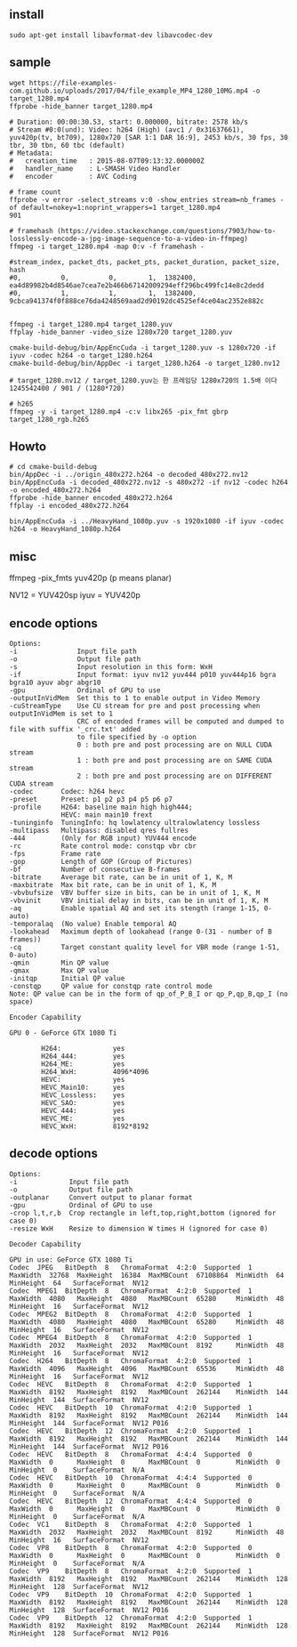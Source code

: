 ## install

    sudo apt-get install libavformat-dev libavcodec-dev 

## sample

    wget https://file-examples-com.github.io/uploads/2017/04/file_example_MP4_1280_10MG.mp4 -o target_1280.mp4
    ffprobe -hide_banner target_1280.mp4
    
    # Duration: 00:00:30.53, start: 0.000000, bitrate: 2578 kb/s
    # Stream #0:0(und): Video: h264 (High) (avc1 / 0x31637661), yuv420p(tv, bt709), 1280x720 [SAR 1:1 DAR 16:9], 2453 kb/s, 30 fps, 30 tbr, 30 tbn, 60 tbc (default)
    # Metadata:
    #   creation_time   : 2015-08-07T09:13:32.000000Z
    #   handler_name    : L-SMASH Video Handler
    #   encoder         : AVC Coding

    # frame count    
    ffprobe -v error -select_streams v:0 -show_entries stream=nb_frames -of default=nokey=1:noprint_wrappers=1 target_1280.mp4
    901

    # framehash (https://video.stackexchange.com/questions/7903/how-to-losslessly-encode-a-jpg-image-sequence-to-a-video-in-ffmpeg)
    ffmpeg -i target_1280.mp4 -map 0:v -f framehash -

    #stream_index, packet_dts, packet_pts, packet_duration, packet_size, hash    
    #0,          0,          0,        1,  1382400, ea4d89982b4d8546ae7cea7e2b466b67142009294eff296bc499fc14e8c2dedd
    #0,          1,          1,        1,  1382400, 9cbca941374f0f888ce76da4248569aad2d90192dc4525ef4ce04ac2352e882c


    ffmpeg -i target_1280.mp4 target_1280.yuv
    ffplay -hide_banner -video_size 1280x720 target_1280.yuv

    cmake-build-debug/bin/AppEncCuda -i target_1280.yuv -s 1280x720 -if iyuv -codec h264 -o target_1280.h264
    cmake-build-debug/bin/AppDec -i target_1280.h264 -o target_1280.nv12

    # target_1280.nv12 / target_1280.yuv는 한 프레임당 1280x720의 1.5배 이다
    1245542400 / 901 / (1280*720)

    # h265
    ffmpeg -y -i target_1280.mp4 -c:v libx265 -pix_fmt gbrp target_1280_rgb.h265


## Howto

    # cd cmake-build-debug
    bin/AppDec -i ../origin_480x272.h264 -o decoded_480x272.nv12
    bin/AppEncCuda -i decoded_480x272.nv12 -s 480x272 -if nv12 -codec h264 -o encoded_480x272.h264
    ffprobe -hide_banner encoded_480x272.h264
    ffplay -i encoded_480x272.h264

    bin/AppEncCuda -i ../HeavyHand_1080p.yuv -s 1920x1080 -if iyuv -codec h264 -o HeavyHand_1080p.h264

## misc
ffmpeg -pix_fmts 
yuv420p (p means planar)

NV12 = YUV420sp
iyuv = YUV420p


## encode options

    Options:
    -i               Input file path
    -o               Output file path
    -s               Input resolution in this form: WxH
    -if              Input format: iyuv nv12 yuv444 p010 yuv444p16 bgra bgra10 ayuv abgr abgr10
    -gpu             Ordinal of GPU to use
    -outputInVidMem  Set this to 1 to enable output in Video Memory
    -cuStreamType    Use CU stream for pre and post processing when outputInVidMem is set to 1
                     CRC of encoded frames will be computed and dumped to file with suffix '_crc.txt' added
                     to file specified by -o option 
                     0 : both pre and post processing are on NULL CUDA stream
                     1 : both pre and post processing are on SAME CUDA stream
                     2 : both pre and post processing are on DIFFERENT CUDA stream
    -codec       Codec: h264 hevc
    -preset      Preset: p1 p2 p3 p4 p5 p6 p7
    -profile     H264: baseline main high high444; 
                 HEVC: main main10 frext
    -tuninginfo  TuningInfo: hq lowlatency ultralowlatency lossless
    -multipass   Multipass: disabled qres fullres
    -444         (Only for RGB input) YUV444 encode
    -rc          Rate control mode: constqp vbr cbr
    -fps         Frame rate
    -gop         Length of GOP (Group of Pictures)
    -bf          Number of consecutive B-frames
    -bitrate     Average bit rate, can be in unit of 1, K, M
    -maxbitrate  Max bit rate, can be in unit of 1, K, M
    -vbvbufsize  VBV buffer size in bits, can be in unit of 1, K, M
    -vbvinit     VBV initial delay in bits, can be in unit of 1, K, M
    -aq          Enable spatial AQ and set its stength (range 1-15, 0-auto)
    -temporalaq  (No value) Enable temporal AQ
    -lookahead   Maximum depth of lookahead (range 0-(31 - number of B frames))
    -cq          Target constant quality level for VBR mode (range 1-51, 0-auto)
    -qmin        Min QP value
    -qmax        Max QP value
    -initqp      Initial QP value
    -constqp     QP value for constqp rate control mode
    Note: QP value can be in the form of qp_of_P_B_I or qp_P,qp_B,qp_I (no space)
    
    Encoder Capability
    
    GPU 0 - GeForce GTX 1080 Ti
    
            H264:             yes
            H264_444:         yes
            H264_ME:          yes
            H264_WxH:         4096*4096
            HEVC:             yes
            HEVC_Main10:      yes
            HEVC_Lossless:    yes
            HEVC_SAO:         yes
            HEVC_444:         yes
            HEVC_ME:          yes
            HEVC_WxH:         8192*8192
    
## decode options

    Options:
    -i             Input file path
    -o             Output file path
    -outplanar     Convert output to planar format
    -gpu           Ordinal of GPU to use
    -crop l,t,r,b  Crop rectangle in left,top,right,bottom (ignored for case 0)
    -resize WxH    Resize to dimension W times H (ignored for case 0)
    
    Decoder Capability
    
    GPU in use: GeForce GTX 1080 Ti
    Codec  JPEG   BitDepth  8   ChromaFormat  4:2:0  Supported  1  MaxWidth  32768  MaxHeight  16384  MaxMBCount  67108864  MinWidth  64   MinHeight  64   SurfaceFormat  NV12       
    Codec  MPEG1  BitDepth  8   ChromaFormat  4:2:0  Supported  1  MaxWidth  4080   MaxHeight  4080   MaxMBCount  65280     MinWidth  48   MinHeight  16   SurfaceFormat  NV12       
    Codec  MPEG2  BitDepth  8   ChromaFormat  4:2:0  Supported  1  MaxWidth  4080   MaxHeight  4080   MaxMBCount  65280     MinWidth  48   MinHeight  16   SurfaceFormat  NV12       
    Codec  MPEG4  BitDepth  8   ChromaFormat  4:2:0  Supported  1  MaxWidth  2032   MaxHeight  2032   MaxMBCount  8192      MinWidth  48   MinHeight  16   SurfaceFormat  NV12       
    Codec  H264   BitDepth  8   ChromaFormat  4:2:0  Supported  1  MaxWidth  4096   MaxHeight  4096   MaxMBCount  65536     MinWidth  48   MinHeight  16   SurfaceFormat  NV12       
    Codec  HEVC   BitDepth  8   ChromaFormat  4:2:0  Supported  1  MaxWidth  8192   MaxHeight  8192   MaxMBCount  262144    MinWidth  144  MinHeight  144  SurfaceFormat  NV12       
    Codec  HEVC   BitDepth  10  ChromaFormat  4:2:0  Supported  1  MaxWidth  8192   MaxHeight  8192   MaxMBCount  262144    MinWidth  144  MinHeight  144  SurfaceFormat  NV12 P016  
    Codec  HEVC   BitDepth  12  ChromaFormat  4:2:0  Supported  1  MaxWidth  8192   MaxHeight  8192   MaxMBCount  262144    MinWidth  144  MinHeight  144  SurfaceFormat  NV12 P016  
    Codec  HEVC   BitDepth  8   ChromaFormat  4:4:4  Supported  0  MaxWidth  0      MaxHeight  0      MaxMBCount  0         MinWidth  0    MinHeight  0    SurfaceFormat  N/A        
    Codec  HEVC   BitDepth  10  ChromaFormat  4:4:4  Supported  0  MaxWidth  0      MaxHeight  0      MaxMBCount  0         MinWidth  0    MinHeight  0    SurfaceFormat  N/A        
    Codec  HEVC   BitDepth  12  ChromaFormat  4:4:4  Supported  0  MaxWidth  0      MaxHeight  0      MaxMBCount  0         MinWidth  0    MinHeight  0    SurfaceFormat  N/A        
    Codec  VC1    BitDepth  8   ChromaFormat  4:2:0  Supported  1  MaxWidth  2032   MaxHeight  2032   MaxMBCount  8192      MinWidth  48   MinHeight  16   SurfaceFormat  NV12       
    Codec  VP8    BitDepth  8   ChromaFormat  4:2:0  Supported  0  MaxWidth  0      MaxHeight  0      MaxMBCount  0         MinWidth  0    MinHeight  0    SurfaceFormat  N/A        
    Codec  VP9    BitDepth  8   ChromaFormat  4:2:0  Supported  1  MaxWidth  8192   MaxHeight  8192   MaxMBCount  262144    MinWidth  128  MinHeight  128  SurfaceFormat  NV12       
    Codec  VP9    BitDepth  10  ChromaFormat  4:2:0  Supported  1  MaxWidth  8192   MaxHeight  8192   MaxMBCount  262144    MinWidth  128  MinHeight  128  SurfaceFormat  NV12 P016  
    Codec  VP9    BitDepth  12  ChromaFormat  4:2:0  Supported  1  MaxWidth  8192   MaxHeight  8192   MaxMBCount  262144    MinWidth  128  MinHeight  128  SurfaceFormat  NV12 P016  
    


